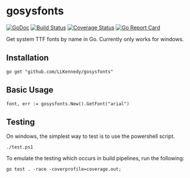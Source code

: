 # gosysfonts

[![GoDoc](https://godoc.org/github.com/LLKennedy/gosysfonts?status.svg)](https://godoc.org/github.com/LLKennedy/gosysfonts)
[![Build Status](https://travis-ci.org/disintegration/imaging.svg?branch=master)](https://travis-ci.org/LLKennedy/gosysfonts)
[![Coverage Status](https://coveralls.io/repos/github/LLKennedy/gosysfonts/badge.svg?branch=master)](https://coveralls.io/github/LLKennedy/gosysfonts?branch=master)
[![Go Report Card](https://goreportcard.com/badge/github.com/LLKennedy/gosysfonts)](https://goreportcard.com/report/github.com/LLKennedy/gosysfonts)

Get system TTF fonts by name in Go. Currently only works for windows.

## Installation
`go get "github.com/LLKennedy/gosysfonts"`

## Basic Usage
```
font, err := gosysfonts.New().GetFont("arial")
```

## Testing
On windows, the simplest way to test is to use the powershell script.

`./test.ps1`

To emulate the testing which occurs in build pipelines, run the following:

`go test . -race -coverprofile=coverage.out;`